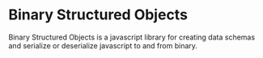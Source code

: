 # Binary Structured Objects
Binary Structured Objects is a javascript library for creating data schemas and serialize or deserialize javascript to and from binary.
